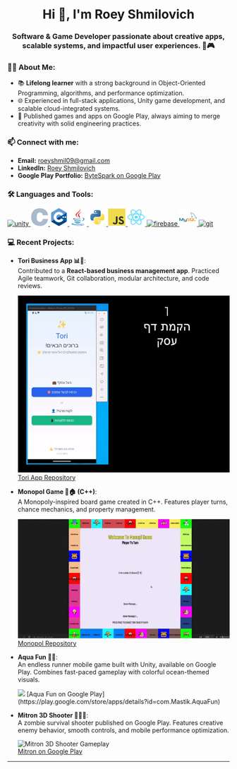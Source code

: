 <h1 align="center">Hi 👋, I'm Roey Shmilovich</h1>

<h3 align="center">Software & Game Developer passionate about creative apps, scalable systems, and impactful user experiences. 🚀🎮</h3>

<h3 align="left">🧑‍💻 About Me:</h3>

<ul>
  <li>📚 <strong>Lifelong learner</strong> with a strong background in Object-Oriented Programming, algorithms, and performance optimization.</li>
  <li>🌐 Experienced in full-stack applications, Unity game development, and scalable cloud-integrated systems.</li>
  <li>🚀 Published games and apps on Google Play, always aiming to merge creativity with solid engineering practices.</li>
</ul>


<h3 align="left">📫 Connect with me:</h3>

- **Email:** roeyshmil09@gmail.com  
- **LinkedIn:** [Roey Shmilovich](https://www.linkedin.com/in/roey-shmilo/)  
- **Google Play Portfolio:** [ByteSpark on Google Play](https://play.google.com/store/apps/developer?id=ByteSpark)  

<h3 align="left">🛠️ Languages and Tools:</h3>
<p align="left">
<a href="https://unity.com/" target="_blank" rel="noreferrer"> <img src="https://cdn.worldvectorlogo.com/logos/unity-69.svg" alt="unity" width="40" height="40"/> </a>
<a href="https://www.cprogramming.com/" target="_blank" rel="noreferrer"> <img src="https://raw.githubusercontent.com/devicons/devicon/master/icons/c/c-original.svg" alt="c" width="40" height="40"/> </a>
<a href="https://www.w3schools.com/cpp/" target="_blank" rel="noreferrer"> <img src="https://raw.githubusercontent.com/devicons/devicon/master/icons/cplusplus/cplusplus-original.svg" alt="cplusplus" width="40" height="40"/> </a>
<a href="https://www.java.com" target="_blank" rel="noreferrer"> <img src="https://raw.githubusercontent.com/devicons/devicon/master/icons/java/java-original.svg" alt="java" width="40" height="40"/> </a>
<a href="https://www.python.org" target="_blank" rel="noreferrer"> <img src="https://raw.githubusercontent.com/devicons/devicon/master/icons/python/python-original.svg" alt="python" width="40" height="40"/> </a>
<a href="https://developer.mozilla.org/en-US/docs/Web/JavaScript" target="_blank" rel="noreferrer"> <img src="https://raw.githubusercontent.com/devicons/devicon/master/icons/javascript/javascript-original.svg" alt="javascript" width="40" height="40"/> </a>
<a href="https://react.dev/" target="_blank" rel="noreferrer"> <img src="https://raw.githubusercontent.com/devicons/devicon/master/icons/react/react-original.svg" alt="react" width="40" height="40"/> </a>
<a href="https://firebase.google.com/" target="_blank" rel="noreferrer"> <img src="https://www.vectorlogo.zone/logos/firebase/firebase-icon.svg" alt="firebase" width="40" height="40"/> </a>
<a href="https://www.mysql.com/" target="_blank" rel="noreferrer"> <img src="https://raw.githubusercontent.com/devicons/devicon/master/icons/mysql/mysql-original-wordmark.svg" alt="mysql" width="40" height="40"/> </a>
<a href="https://git-scm.com/" target="_blank" rel="noreferrer"> <img src="https://www.vectorlogo.zone/logos/git-scm/git-scm-icon.svg" alt="git" width="40" height="40"/> </a>
</p>

<h3 align="left">💻 Recent Projects:</h3>

- **Tori Business App 📊💼**:  
  Contributed to a **React-based business management app**. Practiced Agile teamwork, Git collaboration, modular architecture, and code reviews.  
  
  ![Tori App Demo](ToriApp.gif)  
  [Tori App Repository](https://github.com/RoeYeoR/Tori)

- **Monopol Game 🎲🏠 (C++)**:  
  A Monopoly-inspired board game created in C++. Features player turns, chance mechanics, and property management.  
  
  ![Monopol Game Demo](MonopolGame.gif)  
  [Monopol Repository](https://github.com/RoeYeoR/Monopol_Game)

- **Aqua Fun 🌊🐠**:  
  An endless runner mobile game built with Unity, available on Google Play. Combines fast-paced gameplay with colorful ocean-themed visuals.  
  
  <img src="https://play-lh.googleusercontent.com/GFFkqN4r7Z0GhG_3d0zT7NfItF9iKZomskni8D_FiY5G6r0nOUGpImW44kFJxR2X4Q=w2560-h1440" width="250"/>  
  [Aqua Fun on Google Play](https://play.google.com/store/apps/details?id=com.Mastik.AquaFun)

- **Mitron 3D Shooter 🧟‍♂️🔫**:  
  A zombie survival shooter published on Google Play. Features creative enemy behavior, smooth controls, and mobile performance optimization.  
  
  ![Mitron 3D Shooter Gameplay](Mitron3DShooting.gif)  
  [Mitron on Google Play](https://play.google.com/store/apps/details?id=com.mastik.mitron)

---



